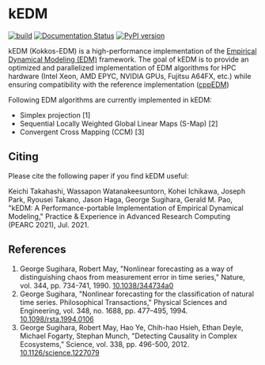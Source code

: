 # kEDM

[![build](https://github.com/keichi/kEDM/workflows/build/badge.svg)](https://github.com/keichi/kEDM/actions?query=workflow%3Abuild) [![Documentation Status](https://readthedocs.org/projects/kedm/badge/?version=latest)](https://kedm.readthedocs.io/en/latest/?badge=latest) [![PyPI version](https://badge.fury.io/py/kedm.svg)](https://badge.fury.io/py/kedm)

kEDM (Kokkos-EDM) is a high-performance implementation of the [Empirical
Dynamical Modeling (EDM)](https://sugiharalab.github.io/EDM_Documentation/)
framework. The goal of kEDM is to provide an optimized and parallelized
implementation of EDM algorithms for HPC hardware (Intel Xeon, AMD EPYC,
NVIDIA GPUs, Fujitsu A64FX, etc.) while ensuring compatibility with the
reference implementation ([cppEDM](https://github.com/SugiharaLab/cppEDM))

Following EDM algorithms are currently implemented in kEDM:

- Simplex projection [1]
- Sequential Locally Weighted Global Linear Maps (S-Map) [2]
- Convergent Cross Mapping (CCM) [3]

## Citing

Please cite the following paper if you find kEDM useful:

Keichi Takahashi, Wassapon Watanakeesuntorn, Kohei Ichikawa, Joseph Park,
Ryousei Takano, Jason Haga, George Sugihara, Gerald M. Pao, "kEDM: A
Performance-portable Implementation of Empirical Dynamical Modeling," Practice
& Experience in Advanced Research Computing (PEARC 2021), Jul. 2021.

## References

1. George Sugihara, Robert May, "Nonlinear forecasting as a way of
   distinguishing chaos from measurement error in time series," Nature, vol.
   344, pp. 734-741,  1990. [10.1038/344734a0](https://doi.org/10.1038/344734a0)
2. George Sugihara, "Nonlinear forecasting for the classification of natural
   time series. Philosophical Transactions," Physical Sciences and Engineering,
   vol. 348, no. 1688, pp. 477–495, 1994.
   [10.1098/rsta.1994.0106](https://doi.org/10.1098/rsta.1994.0106)
3. George Sugihara, Robert May, Hao Ye, Chih-hao Hsieh, Ethan Deyle, Michael
   Fogarty, Stephan Munch, "Detecting Causality in Complex Ecosystems,"
   Science, vol. 338, pp. 496-500, 2012.
   [10.1126/science.1227079](https://doi.org/10.1126/science.1227079)
